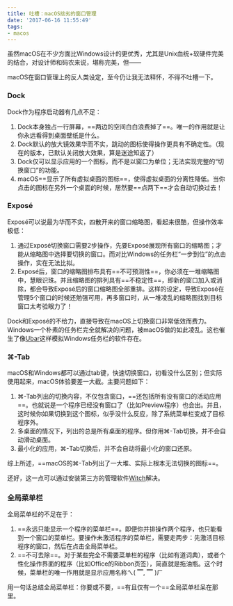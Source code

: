 ```yaml
---
title: 吐槽：macOS拙劣的窗口管理
date: '2017-06-16 11:55:49'
tags:
- macos
---
```


虽然macOS在不少方面比Windows设计的更优秀，尤其是Unix血统+软硬件完美的结合，对设计师和码农来说，堪称完美，但——

macOS在窗口管理上的反人类设定，至今仍让我无法释怀，不得不吐槽一下。

### Dock
Dock作为程序启动器有几点不足：

1. Dock本身独占一行屏幕，==两边的空间白白浪费掉了==。唯一的作用就是让你永远看得到桌面壁纸是什么。
2. Dock默认的放大镜效果华而不实，跳动的图标使得操作更具有不确定性。（现在的版本，已默认关闭放大效果，算是迷途知返了）
2. Dock仅可以显示应用的一个图标，而不是以窗口为单位；无法实现完整的“切换窗口”的功能。
3. macOS==显示了所有虚拟桌面的图标==，使得虚拟桌面的分离性降低。当你点击的图标在另外一个桌面的时候，居然要==点两下==才会自动切换过去！

### Exposé
Exposé可以说最为华而不实，四散开来的窗口缩略图，看起来很酷，但操作效率极低：

1. 通过Exposé切换窗口需要2步操作，先要Exposé展现所有窗口的缩略图；才能从缩略图中选择要切换的窗口。而对比Windows的任务栏“一步到位”的点击操作，实在无法比拟。
2. Exposé后，窗口的缩略图排布具有==不可预测性==，你必须在一堆缩略图中，慧眼识珠。并且缩略图的排列具有==不稳定性==，即新的窗口加入或消除，都会导致Exposé后的窗口缩略图全部重排。这样的设定，导致Exposé在管理5个窗口的时候还勉强可用，再多窗口时，从一堆凌乱的缩略图找到目标窗口太考验眼力了！

Dock和Exposé的不给力，直接导致在macOS上切换窗口非常低效而费力。Windows一个朴素的任务栏完全就解决的问题，被macOS做的如此凌乱。这也催生了像[Ubar](https://brawersoftware.com/products/ubar)这样模拟Windows任务栏的软件存在。

### ⌘-Tab
macOS和Windows都可以通过tab键，快速切换窗口，初看没什么区别；但实际使用起来，macOS体验要差一大截。主要问题如下：

1. ⌘-Tab列出的切换内容，不仅包含窗口，==还包括所有没有窗口的活动应用==。也就说是一个程序已经没有窗口了（比如Preview程序）也会出。并且，这时候你如果切换到这个图标，似乎没什么反应，除了系统菜单栏变成了目标程序外。
2. 多桌面的情况下，列出的总是所有桌面的程序。但你用⌘-Tab切换，并不会自动滑动桌面。
3. 最小化的应用，⌘-Tab切换后，并不会自动将最小化的窗口还原。

综上所述，==macOS的⌘-Tab列出了一大堆、实际上根本无法切换的图标==。

还好，这一点可以通过安装第三方的管理软件[Witch](https://manytricks.com/witch/)解决。

### 全局菜单栏
全局菜单栏的不足在于：

1. ==永远只能显示一个程序的菜单栏==。即便你并排操作两个程序，也只能看到一个窗口的菜单栏。要操作未激活程序的菜单栏，需要走两步：先激活目标程序的窗口，然后在点击全局菜单栏。
2. ==不可去除==。对于某些完全不需要菜单栏的程序（比如有道词典），或者个性化操作界面的程序（比如Office的Ribbon页签），简直就是拖油瓶。这个时候，菜单栏的唯一作用就是显示应用名称ㄟ( ▔, ▔ )ㄏ

用一句话总结全局菜单栏：你要或不要，==有且仅有一个==全局菜单栏呆在那里。
